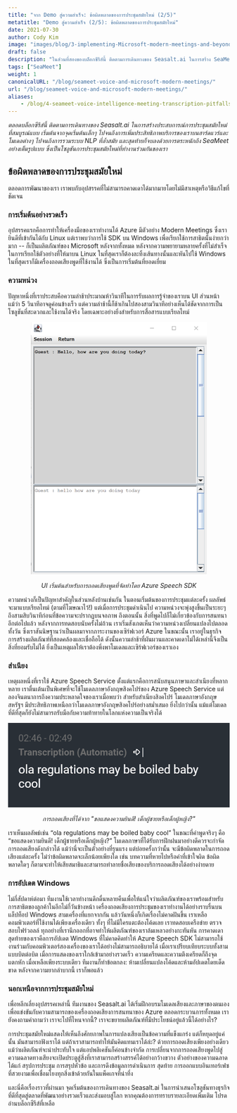 ```yaml
---
title: "จาก Demo สู่ความสำเร็จ: ข้อผิดพลาดของการประชุมสมัยใหม่ (2/5)"
metatitle: "Demo สู่ความสำเร็จ (2/5): ข้อผิดพลาดของการประชุมสมัยใหม่"
date: 2021-07-30
author: Cody Kim
image: "images/blog/3-implementing-Microsoft-modern-meetings-and-beyond/SeaMeet animation.gif"
draft: false
description: "ในส่วนที่สองของบล็อกซีรีส์นี้ ติดตามการเดินทางของ Seasalt.ai ในการสร้าง SeaMeet ซึ่งเป็นโซลูชันการประชุมสมัยใหม่ที่ทำงานร่วมกันของเรา"
tags: ["SeaMeet"]
weight: 1  
canonicalURL: "/blog/seameet-voice-and-microsoft-modern-meetings/"
url: "/blog/seameet-voice-and-microsoft-modern-meetings/"
aliases:
    - /blog/4-seameet-voice-intelligence-meeting-transcription-pitfalls-of-microsoft-modern-meetings/
---
```


*ตลอดบล็อกซีรีส์นี้ ติดตามการเดินทางของ Seasalt.ai ในการสร้างประสบการณ์การประชุมสมัยใหม่ที่สมบูรณ์แบบ เริ่มต้นจากจุดเริ่มต้นเล็กๆ ไปจนถึงการเพิ่มประสิทธิภาพบริการของเราบนฮาร์ดแวร์และโมเดลต่างๆ ไปจนถึงการรวมระบบ NLP ที่ล้ำสมัย และสุดท้ายก็จบลงด้วยการตระหนักถึง SeaMeet อย่างเต็มรูปแบบ ซึ่งเป็นโซลูชันการประชุมสมัยใหม่ที่ทำงานร่วมกันของเรา*

## ข้อผิดพลาดของการประชุมสมัยใหม่

ตลอดการพัฒนาของเรา เราพบกับอุปสรรคที่ไม่สามารถคาดเดาได้มากมายโดยไม่มีสาเหตุหรือวิธีแก้ไขที่ชัดเจน

### การเริ่มต้นอย่างรวดเร็ว

อุปสรรคแรกคือการทำให้เครื่องมือของเราทำงานได้ Azure มีตัวอย่าง Modern Meetings ซึ่งเรายินดีที่เข้ากันได้กับ Linux แต่เราพบว่าการใช้ SDK บน Windows เพื่อเรียกใช้การสาธิตนั้นง่ายกว่ามาก -- ก็เป็นผลิตภัณฑ์ของ Microsoft หลังจากทั้งหมด หลังจากความพยายามหลายครั้งที่ไม่สำเร็จในการเรียกใช้ตัวอย่างที่ให้มาบน Linux ในที่สุดเราก็ต้องละทิ้งเส้นทางนั้นและหันไปใช้ Windows ในที่สุดเราก็มีเครื่องถอดเสียงพูดที่ใช้งานได้ ซึ่งเป็นการเริ่มต้นที่ยอดเยี่ยม

### ความหน่วง

ปัญหาหนึ่งที่เราประสบคือความล่าช้าประมาณห้าวินาทีในการรับผลการรู้จำของเราบน UI ส่วนหน้า แม้ว่า 5 วินาทีอาจดูค่อนข้างเร็ว แต่ความล่าช้านี้ก็ช้าเกินไปสองสามวินาทีอย่างเห็นได้ชัดจากการเป็นโซลูชันที่สะดวกและใช้งานได้จริง โดยเฉพาะอย่างยิ่งสำหรับการสื่อสารแบบเรียลไทม์

<center>
<img src="/images/blog/4-seameet-voice-intelligence-meeting-transcription-pitfalls-of-microsoft-modern-meetings/default_ui.png" style="width:400px;" alt="UI เริ่มต้นสำหรับการถอดเสียงพูดโดย Azure Speech SDK"/>

*UI เริ่มต้นสำหรับการถอดเสียงพูดที่จัดทำโดย Azure Speech SDK*
</center>

ความหน่วงก็เป็นปัญหาสำคัญในส่วนหลังบ้านเช่นกัน ในตอนเริ่มต้นของการประชุมแต่ละครั้ง ผลลัพธ์จะมาแบบเรียลไทม์ (ตามที่โฆษณาไว้!) แต่เมื่อการประชุมดำเนินไป ความหน่วงจะพุ่งสูงขึ้นเป็นระยะๆ ถึงสามสิบวินาทีก่อนที่ข้อความจะปรากฏบนจอภาพ ถึงตอนนั้น สิ่งที่พูดไปก็ไม่เกี่ยวข้องกับการสนทนาอีกต่อไปแล้ว หลังจากการทดสอบนับครั้งไม่ถ้วน เราเริ่มสังเกตเห็นว่าความหน่วงเปลี่ยนแปลงไปตลอดทั้งวัน ซึ่งเราสันนิษฐานว่าเป็นผลมาจากภาระงานของเซิร์ฟเวอร์ Azure ในขณะนั้น เราอยู่ในธุรกิจการสร้างผลิตภัณฑ์ที่สอดคล้องและเชื่อถือได้ ดังนั้นความล่าช้าที่ผันผวนและคาดเดาไม่ได้เหล่านี้จึงเป็นสิ่งที่ยอมรับไม่ได้ ยิ่งเป็นเหตุผลให้เราต้องพึ่งพาโมเดลและเซิร์ฟเวอร์ของเราเอง

### สำเนียง

เหตุผลหนึ่งที่เราใช้ Azure Speech Service ตั้งแต่แรกคือการสนับสนุนภาษาและสำเนียงที่หลากหลาย เราตื่นเต้นเป็นพิเศษที่จะใช้โมเดลภาษาอังกฤษสิงคโปร์ของ Azure Speech Service แต่ลองจินตนาการถึงความประหลาดใจของเราเมื่อพบว่า สำหรับสำเนียงสิงคโปร์ โมเดลภาษาอังกฤษสหรัฐฯ มีประสิทธิภาพเหนือกว่าโมเดลภาษาอังกฤษสิงคโปร์อย่างสม่ำเสมอ ยิ่งไปกว่านั้น แม้แต่โมเดลที่ดีที่สุดก็ยังไม่สามารถรับมือกับความท้าทายในโลกแห่งความเป็นจริงได้

<center>
<img src="/images/blog/4-seameet-voice-intelligence-meeting-transcription-pitfalls-of-microsoft-modern-meetings/bad_result.png"/>

*การถอดเสียงที่ได้จาก "ขอแสดงความยินดี! เด็กผู้ชายหรือเด็กผู้หญิง?"*
</center>

เราเห็นผลลัพธ์เช่น “ola regulations may be boiled baby cool” ในขณะที่คำพูดจริงๆ คือ “ขอแสดงความยินดี! เด็กผู้ชายหรือเด็กผู้หญิง?” โมเดลภาษาที่ได้รับการฝึกฝนมาอย่างดีควรจะกำจัดการถอดเสียงดังกล่าวได้ แม้ว่านี่จะเป็นตัวอย่างที่รุนแรง แต่บ่อยครั้งกว่านั้น จะมีข้อผิดพลาดในการถอดเสียงแต่ละครั้ง ไม่ว่าข้อผิดพลาดจะเล็กน้อยเพียงใด เช่น บทความที่หายไปหรือคำที่เข้าใจผิด ข้อผิดพลาดใดๆ ก็ตามจะทำให้เสียสมาธิและสามารถทำลายชื่อเสียงของบริการถอดเสียงได้อย่างง่ายดาย

### การอัปเดต Windows

ไม่กี่สัปดาห์ต่อมา ทีมงานใช้เวลาทำงานดึกดื่นหลายคืนเพื่อให้แน่ใจว่าผลิตภัณฑ์ของเราพร้อมสำหรับการสาธิตของลูกค้าในอีกไม่กี่วันข้างหน้า เครื่องถอดเสียงการประชุมของเราทำงานได้อย่างราบรื่นบนแล็ปท็อป Windows สามเครื่องที่แยกจากกัน แล้ววันหนึ่งก็เกิดเรื่องไม่คาดฝันขึ้น เราเหลือคอมพิวเตอร์ที่ใช้งานได้เพียงเครื่องเดียว ทั้งๆ ที่ไม่มีใครแตะต้องโค้ดเลย เราทดสอบเครือข่าย ตรวจสอบไฟร์วอลล์ ทุกอย่างที่เรานึกออกที่อาจทำให้ผลิตภัณฑ์ของเราล้มเหลวอย่างกะทันหัน การคาดเดาสุดท้ายของเราคือการอัปเดต Windows ที่ไม่คาดคิดทำให้ Azure Speech SDK ไม่สามารถใช้งานร่วมกับคอมพิวเตอร์สองเครื่องของเราได้อย่างไม่สามารถอธิบายได้ เมื่อเราเปรียบเทียบระบบทั้งสามแบบบิตต่อบิต เมื่อการแสดงของเราใกล้เข้ามาอย่างรวดเร็ว ความเครียดและความตึงเครียดก็ถึงจุดแตกหัก เมื่อเหลือเพียงระบบเดียว ทีมงานก็ทำข้อตกลง: ห้ามเปลี่ยนแปลงโค้ดและห้ามอัปเดตโดยเด็ดขาด หลังจากความยากลำบากนี้ เราก็พอแล้ว

### นอกเหนือจากการประชุมสมัยใหม่

เพื่อหลีกเลี่ยงอุปสรรคเหล่านี้ ทีมงานของ Seasalt.ai ได้เริ่มฝึกอบรมโมเดลเสียงและภาษาของตนเองเพื่อแข่งขันกับความสามารถของเครื่องถอดเสียงการสนทนาของ Azure ตลอดกระบวนการทั้งหมด เรายังคงถามคำถามว่า เราจะไปที่ไหนจากนี้? เราจะขยายผลิตภัณฑ์ที่มีประโยชน์อยู่แล้วนี้ได้อย่างไร?

การประชุมสมัยใหม่แสดงให้เห็นถึงศักยภาพในการแปลงเสียงเป็นข้อความที่แข็งแกร่ง แต่ก็หยุดอยู่แค่นั้น มันสามารถฟังเราได้ แต่ถ้าเราสามารถทำให้มันคิดแทนเราได้ล่ะ? ด้วยการถอดเสียงเพียงอย่างเดียว แม้ว่าผลิตภัณฑ์จะน่าประทับใจ แต่แอปพลิเคชันก็ค่อนข้างจำกัด การเปลี่ยนจากการถอดเสียงพูดไปสู่ความฉลาดทางเสียงจะเปิดประตูสู่สิ่งที่เราสามารถสร้างสรรค์ได้อย่างกว้างขวาง ตัวอย่างของความฉลาด ได้แก่ สรุปการประชุม การสรุปหัวข้อ และการดึงข้อมูลการดำเนินการ สุดท้าย การออกแบบอินเทอร์เฟซที่สวยงามเพื่อเชื่อมโยงทุกสิ่งเข้าด้วยกันในแพ็คเกจที่น่าทึ่ง

และนี่คือเรื่องราวที่ผ่านมา จุดเริ่มต้นของการเดินทางของ Seasalt.ai ในการนำเสนอโซลูชันทางธุรกิจที่ดีที่สุดสู่ตลาดที่พัฒนาอย่างรวดเร็วและส่งมอบสู่โลก หากคุณต้องการทราบรายละเอียดเพิ่มเติม โปรดอ่านบล็อกซีรีส์ที่เหลือ
